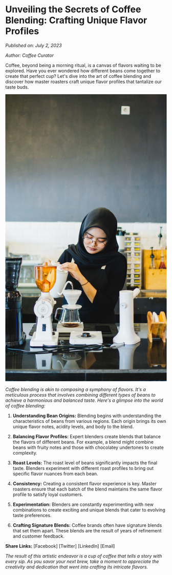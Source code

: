 # Unveiling the Secrets of Coffee Blending: Crafting Unique Flavor Profiles

*Published on: July 2, 2023*

*Author: Coffee Curator*

Coffee, beyond being a morning ritual, is a canvas of flavors waiting to be explored. Have you ever wondered how different beans come together to create that perfect cup? Let's dive into the art of coffee blending and discover how master roasters craft unique flavor profiles that tantalize our taste buds.

![Coffee Blending](../public/images/coffeeblend.jpg)

*Coffee blending is akin to composing a symphony of flavors. It's a meticulous process that involves combining different types of beans to achieve a harmonious and balanced taste. Here's a glimpse into the world of coffee blending:*

1. **Understanding Bean Origins:** Blending begins with understanding the characteristics of beans from various regions. Each origin brings its own unique flavor notes, acidity levels, and body to the blend.

2. **Balancing Flavor Profiles:** Expert blenders create blends that balance the flavors of different beans. For example, a blend might combine beans with fruity notes and those with chocolatey undertones to create complexity.

3. **Roast Levels:** The roast level of beans significantly impacts the final taste. Blenders experiment with different roast profiles to bring out specific flavor nuances from each bean.

4. **Consistency:** Creating a consistent flavor experience is key. Master roasters ensure that each batch of the blend maintains the same flavor profile to satisfy loyal customers.

5. **Experimentation:** Blenders are constantly experimenting with new combinations to create exciting and unique blends that cater to evolving taste preferences.

6. **Crafting Signature Blends:** Coffee brands often have signature blends that set them apart. These blends are the result of years of refinement and customer feedback.

**Share Links:** [Facebook] [Twitter] [LinkedIn] [Email]

*The result of this artistic endeavor is a cup of coffee that tells a story with every sip. As you savor your next brew, take a moment to appreciate the creativity and dedication that went into crafting its intricate flavors.*
